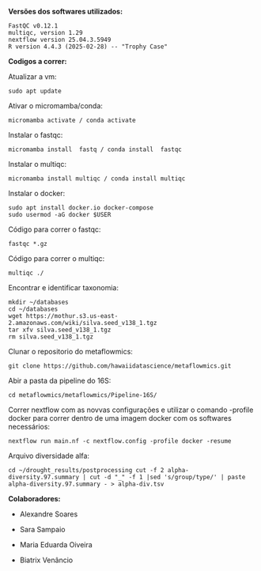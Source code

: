 **Versões dos softwares utilizados:**
    
    FastQC v0.12.1    
    multiqc, version 1.29
    nextflow version 25.04.3.5949
    R version 4.4.3 (2025-02-28) -- "Trophy Case"

**Codigos a correr:**

Atualizar a vm:

    sudo apt update
    
Ativar o micromamba/conda:

    micromamba activate / conda activate

Instalar o fastqc:

    micromamba install  fastq / conda install  fastqc

Instalar o multiqc:

    micromamba install multiqc / conda install multiqc

Instalar o docker:

    sudo apt install docker.io docker-compose
    sudo usermod -aG docker $USER
    
Código para correr o fastqc:
    
    fastqc *.gz
    
Código para correr o multiqc:
    
    multiqc ./

Encontrar e identificar taxonomia:

    mkdir ~/databases
    cd ~/databases
    wget https://mothur.s3.us-east-2.amazonaws.com/wiki/silva.seed_v138_1.tgz
    tar xfv silva.seed_v138_1.tgz
    rm silva.seed_v138_1.tgz

Clunar o repositorio do metaflowmics:

    git clone https://github.com/hawaiidatascience/metaflowmics.git

Abir a pasta da pipeline do 16S:

    cd metaflowmics/metaflowmics/Pipeline-16S/

Correr nextflow com as novvas configurações e utilizar o comando -profile docker para correr dentro de uma imagem docker com os softwares necessários:

    nextflow run main.nf -c nextflow.config -profile docker -resume

Arquivo diversidade alfa:

    cd ~/drought_results/postprocessing cut -f 2 alpha-diversity.97.summary | cut -d "_" -f 1 |sed 's/group/type/' | paste alpha-diversity.97.summary - > alpha-div.tsv

**Colaboradores:**
    
- Alexandre Soares
    
- Sara Sampaio
    
- Maria Eduarda Oiveira
    
- Biatrix Venâncio

